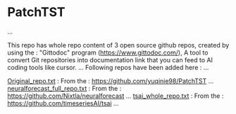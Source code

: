 # PatchTST
...

This repo has whole repo content of 3 open source github repos, created by using the : "Gittodoc" program (https://www.gittodoc.com/), A tool to convert Git repositories into documentation link that you can feed to AI coding tools like cursor.
...
Following repos have been added here :
...

[Original_repo.txt](Original_repo.txt) : From the : https://github.com/yuqinie98/PatchTST
...
[neuralforecast_full_repo.txt](neuralforecast_full_repo.txt) : From the : https://github.com/Nixtla/neuralforecast
...
[tsai_whole_repo.txt](tsai_whole_repo.txt) : From the : https://github.com/timeseriesAI/tsai
...


